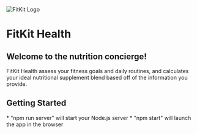 ![FitKit Logo](https://i.ibb.co/MZzwKr5/Fit-Kit-Logo-Renders-10.png)

# FitKit Health

## Welcome to the nutrition concierge! 

FitKit Health assess your fitness goals and daily routines, and calculates your ideal nutritional supplement blend based off of the information you provide.  

## Getting Started

<addr>
* "npm run server" will start your Node.js server
* "npm start" will launch the app in the browser